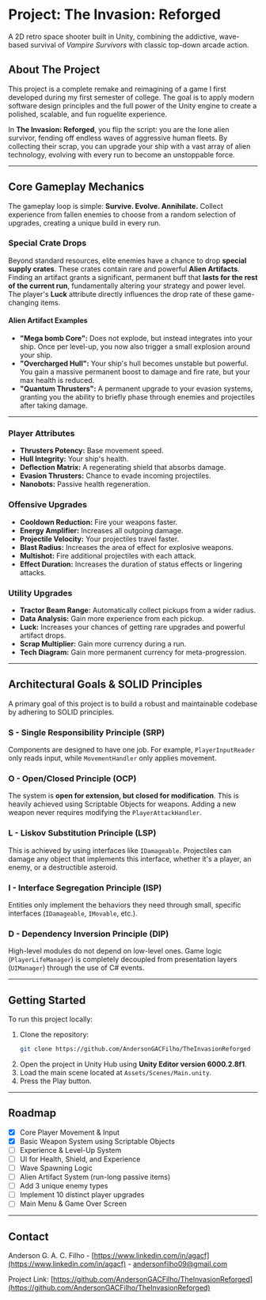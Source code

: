 # Project: The Invasion: Reforged

A 2D retro space shooter built in Unity, combining the addictive, wave-based survival of *Vampire Survivors* with classic top-down arcade action.

## About The Project

This project is a complete remake and reimagining of a game I first developed during my first semester of college. The goal is to apply modern software design principles and the full power of the Unity engine to create a polished, scalable, and fun roguelite experience.

In **The Invasion: Reforged**, you flip the script: you are the lone alien survivor, fending off endless waves of aggressive human fleets. By collecting their scrap, you can upgrade your ship with a vast array of alien technology, evolving with every run to become an unstoppable force.

-----

## Core Gameplay Mechanics

The gameplay loop is simple: **Survive. Evolve. Annihilate.** Collect experience from fallen enemies to choose from a random selection of upgrades, creating a unique build in every run.

### Special Crate Drops

Beyond standard resources, elite enemies have a chance to drop **special supply crates**. These crates contain rare and powerful **Alien Artifacts**. Finding an artifact grants a significant, permanent buff that **lasts for the rest of the current run**, fundamentally altering your strategy and power level. The player's **Luck** attribute directly influences the drop rate of these game-changing items.

#### Alien Artifact Examples

* **"Mega bomb Core":** Does not explode, but instead integrates into your ship. Once per level-up, you now also trigger a small explosion around your ship.
* **"Overcharged Hull":** Your ship's hull becomes unstable but powerful. You gain a massive permanent boost to damage and fire rate, but your max health is reduced.
* **"Quantum Thrusters":** A permanent upgrade to your evasion systems, granting you the ability to briefly phase through enemies and projectiles after taking damage.

-----

### Player Attributes

* **Thrusters Potency:** Base movement speed.
* **Hull Integrity:** Your ship's health.
* **Deflection Matrix:** A regenerating shield that absorbs damage.
* **Evasion Thrusters:** Chance to evade incoming projectiles.
* **Nanobots:** Passive health regeneration.

### Offensive Upgrades

* **Cooldown Reduction:** Fire your weapons faster.
* **Energy Amplifier:** Increases all outgoing damage.
* **Projectile Velocity:** Your projectiles travel faster.
* **Blast Radius:** Increases the area of effect for explosive weapons.
* **Multishot:** Fire additional projectiles with each attack.
* **Effect Duration:** Increases the duration of status effects or lingering attacks.

### Utility Upgrades

* **Tractor Beam Range:** Automatically collect pickups from a wider radius.
* **Data Analysis:** Gain more experience from each pickup.
* **Luck:** Increases your chances of getting rare upgrades and powerful artifact drops.
* **Scrap Multiplier:** Gain more currency during a run.
* **Tech Diagram:** Gain more permanent currency for meta-progression.

-----

## Architectural Goals & SOLID Principles

A primary goal of this project is to build a robust and maintainable codebase by adhering to SOLID principles.

### S - Single Responsibility Principle (SRP)

Components are designed to have one job. For example, `PlayerInputReader` only reads input, while `MovementHandler` only applies movement.

### O - Open/Closed Principle (OCP)

The system is **open for extension, but closed for modification**. This is heavily achieved using Scriptable Objects for weapons. Adding a new weapon never requires modifying the `PlayerAttackHandler`.

### L - Liskov Substitution Principle (LSP)

This is achieved by using interfaces like `IDamageable`. Projectiles can damage any object that implements this interface, whether it's a player, an enemy, or a destructible asteroid.

### I - Interface Segregation Principle (ISP)

Entities only implement the behaviors they need through small, specific interfaces (`IDamageable`, `IMovable`, etc.).

### D - Dependency Inversion Principle (DIP)

High-level modules do not depend on low-level ones. Game logic (`PlayerLifeManager`) is completely decoupled from presentation layers (`UIManager`) through the use of C\# events.

-----

## Getting Started

To run this project locally:

1.  Clone the repository:
    ```sh
    git clone https://github.com/AndersonGACFilho/TheInvasionReforged
    ```
2.  Open the project in Unity Hub using **Unity Editor version 6000.2.8f1**.
3.  Load the main scene located at `Assets/Scenes/Main.unity`.
4.  Press the Play button.

-----

## Roadmap

* [x] Core Player Movement & Input
* [x] Basic Weapon System using Scriptable Objects
* [ ] Experience & Level-Up System
* [ ] UI for Health, Shield, and Experience
* [ ] Wave Spawning Logic
* [ ] Alien Artifact System (run-long passive items)
* [ ] Add 3 unique enemy types
* [ ] Implement 10 distinct player upgrades
* [ ] Main Menu & Game Over Screen

-----

## Contact

Anderson G. A. C. Filho - [https://www.linkedin.com/in/agacf](https://www.linkedin.com/in/agacf) - andersonfilho09@gmail.com

Project Link: [https://github.com/AndersonGACFilho/TheInvasionReforged](https://github.com/AndersonGACFilho/TheInvasionReforged)